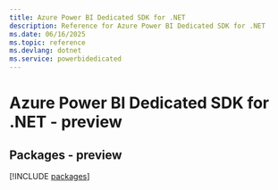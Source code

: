 ```yaml
---
title: Azure Power BI Dedicated SDK for .NET
description: Reference for Azure Power BI Dedicated SDK for .NET
ms.date: 06/16/2025
ms.topic: reference
ms.devlang: dotnet
ms.service: powerbidedicated
---
```

# Azure Power BI Dedicated SDK for .NET - preview
## Packages - preview
[!INCLUDE [packages](power-bi-dedicated-index.md)]